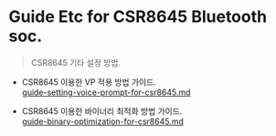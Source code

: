 # Guide Etc for CSR8645 Bluetooth soc.
>CSR8645 기타 설정 방법.
* CSR8645 이용한 VP 적용 방법 가이드.  
   [guide-setting-voice-prompt-for-csr8645.md](https://github.com/luvinland/guide-etc-for-csr8645/blob/master/doc_source/guide-setting-voice-prompt-for-csr8645.md)
   
* CSR8645 이용한 바이너리 최적화 방법 가이드.  
   [guide-binary-optimization-for-csr8645.md](https://github.com/luvinland/guide-etc-for-csr8645/blob/master/doc_source/guide-binary-optimization-for-csr8645.md)
